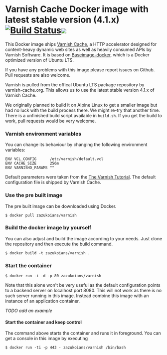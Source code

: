 # Varnish Cache Docker image with latest stable version (4.1.x) [![Build Status](https://travis-ci.org/zazukoians/docker-varnish.svg)](https://travis-ci.org/zazukoians/docker-varnish)[![](https://imagelayers.io/badge/zazukoians/varnish:latest.svg)](https://imagelayers.io/?images=zazukoians/varnish:latest 'Get your own badge on imagelayers.io')

This Docker image ships [Varnish Cache](https://www.varnish-cache.org/), a HTTP accelerator designed for content-heavy dynamic web sites as well as heavily consumed APIs by Varnish Software. It is based on [Baseimage-docker](https://github.com/phusion/baseimage-docker), which is a Docker optimized version of Ubuntu LTS.

If you have any problems with this image please report issues on Github. Pull requests are also welcome.

Varnish is pulled from the offical Ubuntu LTS package repository by varnish-cache.org. This allows us to use the latest stable version 4.1.x of Varnish Cache.

We originally planned to build it on Alpine Linux to get a smaller image but had no luck with the build process there. We might re-try that another time. There is a unfinished build script available in `build.sh`. If you get the build to work, pull requests would be very welcome.

### Varnish environment variables

You can change its behaviour by changing the following environment variables:

    ENV VCL_CONFIG      /etc/varnish/default.vcl
    ENV CACHE_SIZE      256m
    ENV VARNISHD_PARAMS ""

Default parameters were taken from the [The Varnish Tutorial](https://www.varnish-cache.org/docs/4.1/index.html). The default configuration file is shipped by Varnish Cache.

### Use the pre built image

The pre built image can be downloaded using Docker.

    $ docker pull zazukoians/varnish


### Build the docker image by yourself

You can also adjust and build the image according to your needs. Just clone the repository and then execute the build command.

    $ docker build -t zazukoians/varnish .


### Start the container

    $ docker run -i -d -p 80 zazukoians/varnish

Note that this alone won't be very useful as the default configuration points to a backend server on localhost port 8080. This will not work as there is no such server running in this image. Instead combine this image with an instance of an application container.

_TODO add an example_

#### Start the container and keep control
The command above starts the container and runs it in foreground. You can get a console in this image by executing

    $ docker run -ti -p 443 - zazukoians/varnish /bin/bash


